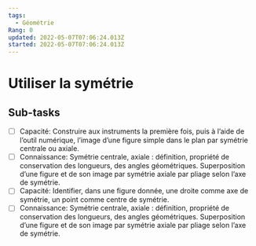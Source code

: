 ```yaml
---
tags:
  - Géométrie
Rang: 0
updated: 2022-05-07T07:06:24.013Z
started: 2022-05-07T07:06:24.013Z
---
```


# Utiliser la symétrie

## Sub-tasks

- [ ] Capacité: Construire aux instruments la première fois, puis à l’aide de l’outil numérique, l’image d’une figure simple dans le plan par symétrie centrale ou axiale.
- [ ] Connaissance: Symétrie centrale, axiale : définition, propriété de conservation des longueurs, des angles géométriques. Superposition d’une figure et de son image par symétrie axiale par pliage selon l’axe de symétrie.
- [ ] Capacité: Identifier, dans une figure donnée, une droite comme axe de symétrie, un point comme centre de symétrie.
- [ ] Connaissance: Symétrie centrale, axiale : définition, propriété de conservation des longueurs, des angles géométriques. Superposition d’une figure et de son image par symétrie axiale par pliage selon l’axe de symétrie.
